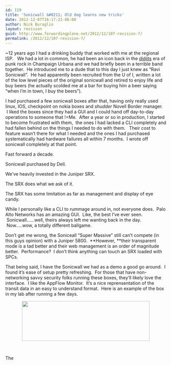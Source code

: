 ```yaml
---
id: 119
title: 'Sonicwall &#8211; Old dog learns new tricks'
date: 2012-12-07T16:17:21-06:00
author: Nick Buraglio
layout: revision
guid: http://www.forwardingplane.net/2012/12/107-revision-7/
permalink: /2012/12/107-revision-7/
---
```

~12 years ago I had a drinking buddy that worked with me at the regional ISP.   We had a lot in common, he had been an icon back in the [didjits](http://en.wikipedia.org/wiki/The_Didjits) era of punk rock in Champaign Urbana and we had briefly been in a terrible band together.  He introduced me to a dude that to this day I just knew as &#8220;Ravi Sonicwall&#8221;.  He had apparently been recruited from the U of I, written a lot of the low level pieces of the original sonicwall and retired to enjoy life and buy beers (he actually scolded me at a bar for buying him a beer saying &#8220;when I&#8217;m in town, I buy the beers&#8221;).

I had purchased a few sonicwall boxes after that, having only really used linux, IOS, checkpoint on nokia boxes and *_shudder_* Novell Border manager.  I liked the boxes since they had a GUI and I could hand off day-to-day operations to someone that !=Me.  After a year or so in production, I started to become frustrated with them,  the ones I had lacked a CLI completely and had fallen behind on the things I needed to do with them.   Their cost to feature wasn&#8217;t there for what I needed and the ones I had purchased systematically had hardware failures all within 7 months.  I wrote off sonicwall completely at that point.

Fast forward a decade.

Sonicwall purchased by Dell.

We&#8217;ve heavily invested in the Juniper SRX.

The SRX does what we ask of it.

The SRX has some limitation as far as management and display of eye candy.

While I personally like a CLI to rummage around in, not everyone does.  Palo Alto Networks has an amazing GUI.  Like, the best I&#8217;ve ever seen.  Sonicwall&#8230;&#8230;well, theirs always left me wanting back in the day.  Now&#8230;..wow, a totally different ballgame.

Don&#8217;t get me wrong, the Soniceall &#8220;Super Massive&#8221; still can&#8217;t compete (in this guys opinion) with a Juniper 5800.  **However, **their transparent mode is a tad better and their web management is an order of magnitude better.  Performance?  I don&#8217;t think anything can touch an SRX loaded with SPCs.

That being said, I have the Sonicwall we had as a demo a good go around.  I found it&#8217;s ease of setup pretty refreshing.  For those that have non-networking savvy security folks running these boxes, they&#8217;ll likely love the interface.  I like the AppFlow Monitor.  It&#8217;s a nice reprensentation of the transit data in an easy to understand format.  Here is an example of the box in my lab after running a few days.

<p style="text-align: center;">
  <a href="http://www.forwardingplane.net/wp-content/uploads/2012/12/Screen-Shot-2012-12-07-at-4.09.41-PM.png"><img class=" wp-image-116 aligncenter" title="SonicWall AppFlow Monitor " src="http://www.forwardingplane.net/wp-content/uploads/2012/12/Screen-Shot-2012-12-07-at-4.09.41-PM-300x75.png" alt="" width="400" height="125" /></a>
</p>

&nbsp;

The

&nbsp;

&nbsp;

&nbsp;